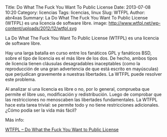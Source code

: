 Title: Do What The Fuck You Want To Public License
Date: 2013-07-08 10:20
Category: licencias
Tags: licencias, linux
Slug: WTFPL
Author: abr4xas
Summary: La Do What The Fuck You Want To Public License (WTFPL) es una licencia de software libre.
image: http://www.wtfpl.net/wp-content/uploads/2012/12/wtfpl.svg

La Do What The Fuck You Want To Public License (WTFPL) es una licencia de software libre.

Hay una larga batalla en curso entre los fan&aacute;ticos GPL y fan&aacute;ticos BSD, sobre el tipo de licencia es el m&aacute;s libre de los dos. De hecho, ambos tipos de licencia tienen cl&aacute;usulas desagradables inaceptables (como la reproducci&oacute;n de una gran advertencia de que est&aacute; escrito en may&uacute;sculas) que perjudican gravemente a nuestras libertades. La WTFPL puede resolver este problema.

Al analizar si una licencia es libre o no, por lo general, comprueba que permite el libre uso, modificaci&oacute;n y redistribuci&oacute;n. Luego de comprobar que las restricciones no menoscaben las libertades fundamentales. La WTFPL hace esta tarea trivial: se permite todo y no tiene restricciones adicionales. ¿C&oacute;mo pod&iacute;a ser la vida m&aacute;s f&aacute;cil? 

M&aacute;s info: 

[WTFPL – Do What the Fuck You Want to Public License](http://www.wtfpl.net/about/ "WTFPL – Do What the Fuck You Want to Public License")